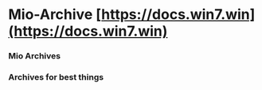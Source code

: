 # Mio-Archive [https://docs.win7.win](https://docs.win7.win)


### Mio Archives
### Archives for best things
